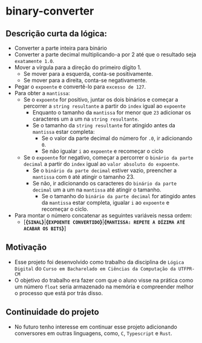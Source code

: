 # binary-converter
## Descrição curta da lógica:
- Converter a parte inteira para binário
- Converter a parte decimal multiplicando-a por 2 até que o resultado seja `exatamente 1.0`.
- Mover a vírgula para a direção do primeiro dígito 1.
    - Se mover para a esquerda, conta-se positivamente.
    - Se mover para a direita, conta-se negativamente.
- Pegar o `expoente` e convertê-lo para `excesso de 127`.
- Para obter a `mantissa`:
    - Se o `expoente` for positivo, juntar os dois binários e começar a percorrer a `string resultante` a partir do `index` igual ao `expoente`
        - Enquanto o tamanho da `mantissa` for menor que `23` adicionar os caracteres um a um na `string resultante`.
        - Se o tamanho da `string resultante` for atingido antes da `mantissa` estar completa:
            - Se o valor da parte decimal do número for `.0`, ir adicionando `0`.
            - Se não  igualar `i` ao `expoente` e recomeçar o ciclo
    - Se o `expoente` for negativo, começar a percorrer o `binário da parte decimal` a partir do `index` igual ao `valor absoluto do expoente`.
        - Se o `binário da parte decimal` estiver vazio, preencher a `mantissa` com `0` até atingir o tamanho 23.
        - Se não, ir adicionando os caracteres do `binário da parte decimal` um a um na `mantissa` até atingir o tamanho.
            - Se o tamanho do `binário da parte decimal` for atingido antes da `mantissa` estar completa, igualar `i` ao `expoente` e recomeçar o ciclo.    
- Para montar o número concatenar as seguintes variáveis nessa ordem:
    - [**{`SINAL`}**|**{`EXPOENTE CONVERTIDO`}**|**{`MANTISSA: REPETE A DÍZIMA ATÉ ACABAR OS BITS`}**]
    
## Motivação
- Esse projeto foi desenvolvido como trabalho da disciplina de `Lógica Digital` do `Curso em Bacharelado em Ciências da Computação da UTFPR-CM`
- O objetivo do trabalho era fazer com que o aluno visse na prática como um número `float` seria armazenado na memória e compreender melhor o processo que está por trás disso.

## Continuidade do projeto
- No futuro tenho interesse em continuar esse projeto adicionando conversores em outras linguagens, como, `C`, `Typescript` e `Rust`.

